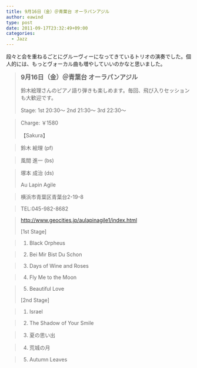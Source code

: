 ```yaml
---
title: 9月16日（金）＠青葉台 オーラパンアジル
author: eawind
type: post
date: 2011-09-17T23:32:49+09:00
categories:
  - Jazz
---
```

段々と会を重ねるごとにグルーヴィーになってきているトリオの演奏でした。個人的には、もっとヴォーカル曲も増やしていいのかなと思いました。

> **<big>9月16日（金）＠青葉台 オーラパンアジル</big>**
>
> 鈴木絵理さんのピアノ語り弾きも楽しめます。毎回、飛び入りセッションも大歓迎です。
>
> Stage: 1st 20:30〜 2nd 21:30〜 3rd 22:30〜

> Charge: ￥1580
>
> 【Sakura】

> 鈴木 絵理 (pf)

> 風間 進一 (bs)

> 塚本 成治 (ds)
>
> Au Lapin Agile

> 横浜市青葉区青葉台2-19-8

> TEL:045-982-8682

> http://www.geocities.jp/aulapinagile1/index.html
>
> [1st Stage]

> 1. Black Orpheus

> 2. Bei Mir Bist Du Schon

> 3. Days of Wine and Roses

> 4. Fly Me to the Moon

> 5. Beautiful Love
>
> [2nd Stage]

> 1. Israel

> 2. The Shadow of Your Smile

> 3. 夏の思い出

> 4. 荒城の月

> 5. Autumn Leaves
